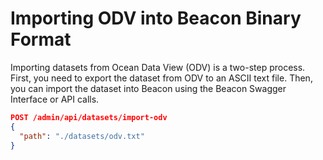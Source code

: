 # Importing ODV into Beacon Binary Format

Importing datasets from Ocean Data View (ODV) is a two-step process. First, you need to export the dataset from ODV to an ASCII text file. Then, you can import the dataset into Beacon using the Beacon Swagger Interface or API calls.

```json
POST /admin/api/datasets/import-odv
{
  "path": "./datasets/odv.txt"
}
```

